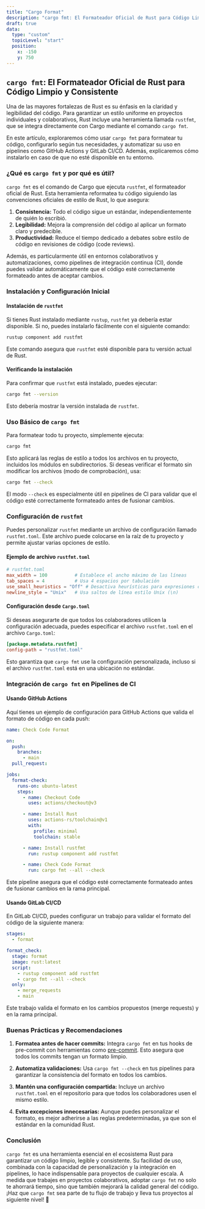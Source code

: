 ```yaml
---
title: "Cargo Format"
description: "cargo fmt: El Formateador Oficial de Rust para Código Limpio y Consistente"
draft: true
data:
  type: "custom"
  topicLevel: "start"
  position:
    x: -150
    y: 750
---
```


## `cargo fmt`: El Formateador Oficial de Rust para Código Limpio y Consistente

Una de las mayores fortalezas de Rust es su énfasis en la claridad y legibilidad del código. Para garantizar un estilo uniforme en proyectos individuales y colaborativos, Rust incluye una herramienta llamada `rustfmt`, que se integra directamente con Cargo mediante el comando `cargo fmt`.

En este artículo, exploraremos cómo usar `cargo fmt` para formatear tu código, configurarlo según tus necesidades, y automatizar su uso en pipelines como GitHub Actions y GitLab CI/CD. Además, explicaremos cómo instalarlo en caso de que no esté disponible en tu entorno.

### ¿Qué es `cargo fmt` y por qué es útil?

`cargo fmt` es el comando de Cargo que ejecuta `rustfmt`, el formateador oficial de Rust. Esta herramienta reformatea tu código siguiendo las convenciones oficiales de estilo de Rust, lo que asegura:

1. **Consistencia:** Todo el código sigue un estándar, independientemente de quién lo escribió.
2. **Legibilidad:** Mejora la comprensión del código al aplicar un formato claro y predecible.
3. **Productividad:** Reduce el tiempo dedicado a debates sobre estilo de código en revisiones de código (code reviews).

Además, es particularmente útil en entornos colaborativos y automatizaciones, como pipelines de integración continua (CI), donde puedes validar automáticamente que el código esté correctamente formateado antes de aceptar cambios.

### Instalación y Configuración Inicial

#### Instalación de `rustfmt`

Si tienes Rust instalado mediante `rustup`, `rustfmt` ya debería estar disponible. Si no, puedes instalarlo fácilmente con el siguiente comando:

```bash
rustup component add rustfmt
```

Este comando asegura que `rustfmt` esté disponible para tu versión actual de Rust.

#### Verificando la instalación

Para confirmar que `rustfmt` está instalado, puedes ejecutar:

```bash
cargo fmt --version
```

Esto debería mostrar la versión instalada de `rustfmt`.

### Uso Básico de `cargo fmt`

Para formatear todo tu proyecto, simplemente ejecuta:

```bash
cargo fmt
```

Esto aplicará las reglas de estilo a todos los archivos en tu proyecto, incluidos los módulos en subdirectorios. Si deseas verificar el formato sin modificar los archivos (modo de comprobación), usa:

```bash
cargo fmt --check
```

El modo `--check` es especialmente útil en pipelines de CI para validar que el código esté correctamente formateado antes de fusionar cambios.

### Configuración de `rustfmt`

Puedes personalizar `rustfmt` mediante un archivo de configuración llamado `rustfmt.toml`. Este archivo puede colocarse en la raíz de tu proyecto y permite ajustar varias opciones de estilo.

#### Ejemplo de archivo `rustfmt.toml`

```toml
# rustfmt.toml
max_width = 100          # Establece el ancho máximo de las líneas
tab_spaces = 4           # Usa 4 espacios por tabulación
use_small_heuristics = "Off" # Desactiva heurísticas para expresiones cortas
newline_style = "Unix"   # Usa saltos de línea estilo Unix (\n)
```

#### Configuración desde `Cargo.toml`

Si deseas asegurarte de que todos los colaboradores utilicen la configuración adecuada, puedes especificar el archivo `rustfmt.toml` en el archivo `Cargo.toml`:

```toml
[package.metadata.rustfmt]
config-path = "rustfmt.toml"
```

Esto garantiza que `cargo fmt` use la configuración personalizada, incluso si el archivo `rustfmt.toml` está en una ubicación no estándar.

### Integración de `cargo fmt` en Pipelines de CI

#### Usando GitHub Actions

Aquí tienes un ejemplo de configuración para GitHub Actions que valida el formato de código en cada push:

```yaml
name: Check Code Format

on:
  push:
    branches:
      - main
  pull_request:

jobs:
  format-check:
    runs-on: ubuntu-latest
    steps:
      - name: Checkout Code
        uses: actions/checkout@v3

      - name: Install Rust
        uses: actions-rs/toolchain@v1
        with:
          profile: minimal
          toolchain: stable

      - name: Install rustfmt
        run: rustup component add rustfmt

      - name: Check Code Format
        run: cargo fmt --all --check
```

Este pipeline asegura que el código esté correctamente formateado antes de fusionar cambios en la rama principal.

#### Usando GitLab CI/CD

En GitLab CI/CD, puedes configurar un trabajo para validar el formato del código de la siguiente manera:

```yaml
stages:
  - format

format_check:
  stage: format
  image: rust:latest
  script:
    - rustup component add rustfmt
    - cargo fmt --all --check
  only:
    - merge_requests
    - main
```

Este trabajo valida el formato en los cambios propuestos (merge requests) y en la rama principal.

### Buenas Prácticas y Recomendaciones

1. **Formatea antes de hacer commits:** Integra `cargo fmt` en tus hooks de pre-commit con herramientas como [pre-commit](https://pre-commit.com/). Esto asegura que todos los commits tengan un formato limpio.

2. **Automatiza validaciones:** Usa `cargo fmt --check` en tus pipelines para garantizar la consistencia del formato en todos los cambios.

3. **Mantén una configuración compartida:** Incluye un archivo `rustfmt.toml` en el repositorio para que todos los colaboradores usen el mismo estilo.

4. **Evita excepciones innecesarias:** Aunque puedes personalizar el formato, es mejor adherirse a las reglas predeterminadas, ya que son el estándar en la comunidad Rust.

### Conclusión

`cargo fmt` es una herramienta esencial en el ecosistema Rust para garantizar un código limpio, legible y consistente. Su facilidad de uso, combinada con la capacidad de personalización y la integración en pipelines, lo hace indispensable para proyectos de cualquier escala. A medida que trabajes en proyectos colaborativos, adoptar `cargo fmt` no solo te ahorrará tiempo, sino que también mejorará la calidad general del código. ¡Haz que `cargo fmt` sea parte de tu flujo de trabajo y lleva tus proyectos al siguiente nivel! 🚀

